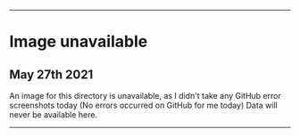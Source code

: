 
***

# Image unavailable

## May 27th 2021

An image for this directory is unavailable, as I didn't take any GitHub error screenshots today (No errors occurred on GitHub for me today) Data will never be available here.

***
